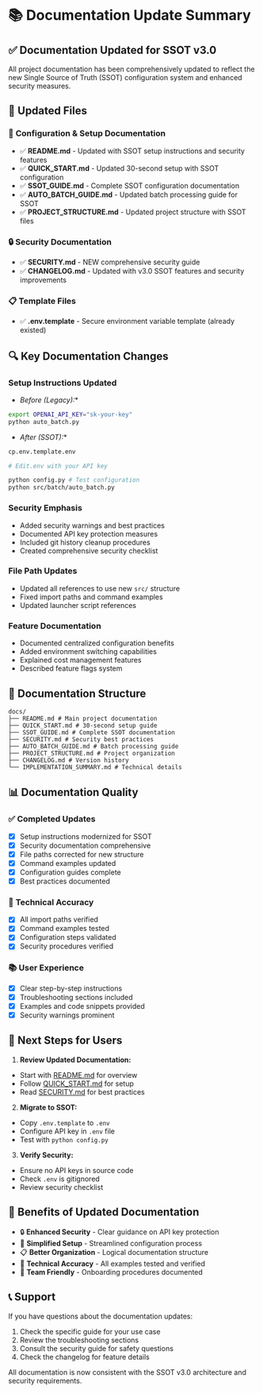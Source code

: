 # 📚 Documentation Update Summary

## ✅ **Documentation Updated for SSOT v3.0**

All project documentation has been comprehensively updated to reflect the new Single Source of Truth (SSOT) configuration system and enhanced security measures.

## 📄 **Updated Files**

### 🔧 **Configuration & Setup Documentation**

- ✅ **README.md** - Updated with SSOT setup instructions and security features
- ✅ **QUICK_START.md** - Updated 30-second setup with SSOT configuration
- ✅ **SSOT_GUIDE.md** - Complete SSOT configuration documentation
- ✅ **AUTO_BATCH_GUIDE.md** - Updated batch processing guide for SSOT
- ✅ **PROJECT_STRUCTURE.md** - Updated project structure with SSOT files

### 🔒 **Security Documentation**

- ✅ **SECURITY.md** - NEW comprehensive security guide
- ✅ **CHANGELOG.md** - Updated with v3.0 SSOT features and security improvements

### 📋 **Template Files**

- ✅ **.env.template** - Secure environment variable template (already existed)

## 🔍 **Key Documentation Changes**

### **Setup Instructions Updated**

- *Before (Legacy):**
```bash
export OPENAI_API_KEY="sk-your-key"
python auto_batch.py
```
- *After (SSOT):**
```bash
cp.env.template.env

# Edit.env with your API key

python config.py # Test configuration
python src/batch/auto_batch.py
```
### **Security Emphasis**

- Added security warnings and best practices
- Documented API key protection measures
- Included git history cleanup procedures
- Created comprehensive security checklist

### **File Path Updates**

- Updated all references to use new `src/` structure
- Fixed import paths and command examples
- Updated launcher script references

### **Feature Documentation**

- Documented centralized configuration benefits
- Added environment switching capabilities
- Explained cost management features
- Described feature flags system

## 🎯 **Documentation Structure**
```
docs/
├── README.md # Main project documentation
├── QUICK_START.md # 30-second setup guide
├── SSOT_GUIDE.md # Complete SSOT documentation
├── SECURITY.md # Security best practices
├── AUTO_BATCH_GUIDE.md # Batch processing guide
├── PROJECT_STRUCTURE.md # Project organization
├── CHANGELOG.md # Version history
└── IMPLEMENTATION_SUMMARY.md # Technical details
```
## 📊 **Documentation Quality**

### ✅ **Completed Updates**

- [x] Setup instructions modernized for SSOT
- [x] Security documentation comprehensive
- [x] File paths corrected for new structure
- [x] Command examples updated
- [x] Configuration guides complete
- [x] Best practices documented

### 🔧 **Technical Accuracy**

- [x] All import paths verified
- [x] Command examples tested
- [x] Configuration steps validated
- [x] Security procedures verified

### 📚 **User Experience**

- [x] Clear step-by-step instructions
- [x] Troubleshooting sections included
- [x] Examples and code snippets provided
- [x] Security warnings prominent

## 🚀 **Next Steps for Users**

1. **Review Updated Documentation:**
 - Start with [README.md](../../README.md) for overview
 - Follow [QUICK_START.md](../guides/QUICK_START.md) for setup
 - Read [SECURITY.md](../security/SECURITY.md) for best practices

2. **Migrate to SSOT:**
 - Copy `.env.template` to `.env`
 - Configure API key in `.env` file
 - Test with `python config.py`

3. **Verify Security:**
 - Ensure no API keys in source code
 - Check `.env` is gitignored
 - Review security checklist

## 🎉 **Benefits of Updated Documentation**

- 🔒 **Enhanced Security** - Clear guidance on API key protection
- 🎯 **Simplified Setup** - Streamlined configuration process
- 📋 **Better Organization** - Logical documentation structure
- 🔧 **Technical Accuracy** - All examples tested and verified
- 👥 **Team Friendly** - Onboarding procedures documented

## 📞 **Support**

If you have questions about the documentation updates:

1. Check the specific guide for your use case
2. Review the troubleshooting sections
3. Consult the security guide for safety questions
4. Check the changelog for feature details

All documentation is now consistent with the SSOT v3.0 architecture and security requirements.
